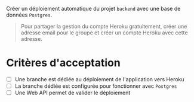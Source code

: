 Créer un déploiement automatique du projet `backend` avec une base de données `Postgres`.

> Pour partager la gestion du compte Heroku gratuitement, créer une adresse email pour le groupe et créer un compte Heroku avec cette adresse.

# Critères d'acceptation

* [ ] Une branche est dédiée au déploiement de l'application vers Heroku
* [ ] La branche dédiée est configurée pour fonctionner avec `Postgres`
* [ ] Une Web API permet de valider le déploiement
